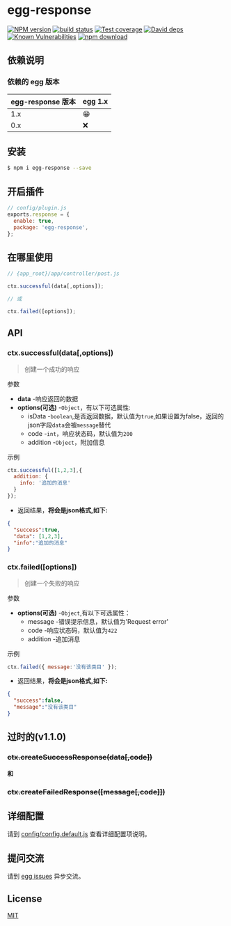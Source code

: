 # egg-response

[![NPM version][npm-image]][npm-url]
[![build status][travis-image]][travis-url]
[![Test coverage][codecov-image]][codecov-url]
[![David deps][david-image]][david-url]
[![Known Vulnerabilities][snyk-image]][snyk-url]
[![npm download][download-image]][download-url]

[npm-image]: https://img.shields.io/npm/v/egg-response.svg?style=flat-square
[npm-url]: https://npmjs.org/package/egg-response
[travis-image]: https://img.shields.io/travis/eggjs/egg-response.svg?style=flat-square
[travis-url]: https://travis-ci.org/eggjs/egg-response
[codecov-image]: https://img.shields.io/codecov/c/github/eggjs/egg-response.svg?style=flat-square
[codecov-url]: https://codecov.io/github/eggjs/egg-response?branch=master
[david-image]: https://img.shields.io/david/eggjs/egg-response.svg?style=flat-square
[david-url]: https://david-dm.org/eggjs/egg-response
[snyk-image]: https://snyk.io/test/npm/egg-response/badge.svg?style=flat-square
[snyk-url]: https://snyk.io/test/npm/egg-response
[download-image]: https://img.shields.io/npm/dm/egg-response.svg?style=flat-square
[download-url]: https://npmjs.org/package/egg-response

<!--
Description here.
-->

## 依赖说明

### 依赖的 egg 版本

egg-response 版本 | egg 1.x
--- | ---
1.x | 😁
0.x | ❌

## 安装

```bash
$ npm i egg-response --save
```

## 开启插件

```js
// config/plugin.js
exports.response = {
  enable: true,
  package: 'egg-response',
};
```
## 在哪里使用
```js
// {app_root}/app/controller/post.js

ctx.successful(data[,options]);

// 或

ctx.failed([options]);
```
## API
### ctx.successful(data[,options])
>创建一个成功的响应

参数  
  - **data** -响应返回的数据
  - **options(可选)** -`Object`，有以下可选属性:
    - isData -`boolean`,是否返回数据，默认值为`true`,如果设置为false，返回的json字段`data`会被`message`替代
    - code -`int`，响应状态码，默认值为`200`
    - addition -`Object`，附加信息

示例  
``` js
ctx.successful([1,2,3],{
  addition: {
    info: '追加的消息'
  }
});
```
  - 返回结果，**将会是json格式,如下:**
```json
{
  "success":true,
  "data": [1,2,3],
  "info":"追加的消息"
}
```

### ctx.failed([options])
>创建一个失败的响应

参数  
  - **options(可选)** -`Object`,有以下可选属性：
    - message -错误提示信息，默认值为'Request error'
    - code -响应状态码，默认值为`422`
    - addition -追加消息

示例  
```js
ctx.failed({ message:'没有该类目' });
```
  - 返回结果，**将会是json格式,如下:**
```json
{
  "success":false,
  "message":"没有该类目"
}
```

## 过时的(v1.1.0)

### ~~ctx.createSuccessResponse(data[,code])~~

**和**

### ~~ctx.createFailedResponse([message[,code]])~~

## 详细配置

请到 [config/config.default.js](config/config.default.js) 查看详细配置项说明。


## 提问交流

请到 [egg issues](https://github.com/iamljw/egg-response/issues) 异步交流。

## License

[MIT](LICENSE)
